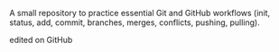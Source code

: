 A small repository to practice essential Git and GitHub workflows (init, status, add, commit, branches, merges, conflicts, pushing, pulling).

edited on GitHub
